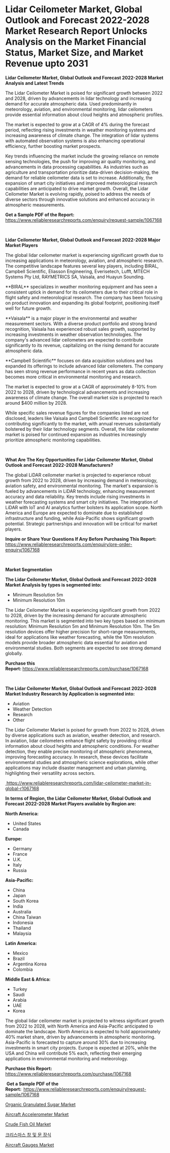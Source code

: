 <p><h1>Lidar Ceilometer Market, Global Outlook and Forecast 2022-2028 Market Research Report Unlocks Analysis on the Market Financial Status, Market Size, and Market Revenue upto 2031</h1></p><p><strong>Lidar Ceilometer Market, Global Outlook and Forecast 2022-2028 Market Analysis and Latest Trends</strong></p>
<p><p>The Lidar Ceilometer Market is poised for significant growth between 2022 and 2028, driven by advancements in lidar technology and increasing demand for accurate atmospheric data. Used predominantly in meteorology, aviation, and environmental monitoring, lidar ceilometers provide essential information about cloud heights and atmospheric profiles. </p><p>The market is expected to grow at a CAGR of 4% during the forecast period, reflecting rising investments in weather monitoring systems and increasing awareness of climate change. The integration of lidar systems with automated observation systems is also enhancing operational efficiency, further boosting market prospects. </p><p>Key trends influencing the market include the growing reliance on remote sensing technologies, the push for improving air quality monitoring, and advancements in data processing capabilities. As industries such as agriculture and transportation prioritize data-driven decision-making, the demand for reliable ceilometer data is set to increase. Additionally, the expansion of smart city initiatives and improved meteorological research capabilities are anticipated to drive market growth. Overall, the Lidar Ceilometer Market is evolving rapidly, poised to address the needs of diverse sectors through innovative solutions and enhanced accuracy in atmospheric measurements.</p></p>
<p><strong>Get a Sample PDF of the Report:&nbsp;</strong> <a href="https://www.reliableresearchreports.com/enquiry/request-sample/1067168">https://www.reliableresearchreports.com/enquiry/request-sample/1067168</a></p>
<p>&nbsp;</p>
<p><strong>Lidar Ceilometer Market, Global Outlook and Forecast 2022-2028 Major Market Players</strong></p>
<p><p>The global lidar ceilometer market is experiencing significant growth due to increasing applications in meteorology, aviation, and atmospheric research. The competitive landscape features several key players, including BIRAL, Campbell Scientific, Eliasson Engineering, Everisetech, Lufft, MTECH Systems Pty Ltd, RAYMETRICS SA, Vaisala, and Huayun Sounding.</p><p>**BIRAL** specializes in weather monitoring equipment and has seen a consistent uptick in demand for its ceilometers due to their critical role in flight safety and meteorological research. The company has been focusing on product innovation and expanding its global footprint, positioning itself well for future growth.</p><p>**Vaisala** is a major player in the environmental and weather measurement sectors. With a diverse product portfolio and strong brand recognition, Vaisala has experienced robust sales growth, supported by increasing investments in weather observation technologies. The company's advanced lidar ceilometers are expected to contribute significantly to its revenue, capitalizing on the rising demand for accurate atmospheric data.</p><p>**Campbell Scientific** focuses on data acquisition solutions and has expanded its offerings to include advanced lidar ceilometers. The company has seen strong revenue performance in recent years as data collection becomes more critical in environmental monitoring and research.</p><p>The market is expected to grow at a CAGR of approximately 8-10% from 2022 to 2028, driven by technological advancements and increasing awareness of climate change. The overall market size is projected to reach around $400 million by 2028.</p><p>While specific sales revenue figures for the companies listed are not disclosed, leaders like Vaisala and Campbell Scientific are recognized for contributing significantly to the market, with annual revenues substantially bolstered by their lidar technology segments. Overall, the lidar ceilometer market is poised for continued expansion as industries increasingly prioritize atmospheric monitoring capabilities.</p></p>
<p>&nbsp;</p>
<p><strong>What Are The Key Opportunities For Lidar Ceilometer Market, Global Outlook and Forecast 2022-2028 Manufacturers?</strong></p>
<p><p>The global LiDAR ceilometer market is projected to experience robust growth from 2022 to 2028, driven by increasing demand in meteorology, aviation safety, and environmental monitoring. The market's expansion is fueled by advancements in LiDAR technology, enhancing measurement accuracy and data reliability. Key trends include rising investments in weather forecasting systems and smart city initiatives. The integration of LiDAR with IoT and AI analytics further bolsters its application scope. North America and Europe are expected to dominate due to established infrastructure and funding, while Asia-Pacific shows significant growth potential. Strategic partnerships and innovation will be critical for market players.</p></p>
<p><strong>Inquire or Share Your Questions If Any Before Purchasing This Report:</strong> <a href="https://www.reliableresearchreports.com/enquiry/pre-order-enquiry/1067168">https://www.reliableresearchreports.com/enquiry/pre-order-enquiry/1067168</a></p>
<p>&nbsp;</p>
<p><strong>Market Segmentation</strong></p>
<p><strong>The Lidar Ceilometer Market, Global Outlook and Forecast 2022-2028 Market Analysis by types is segmented into:</strong></p>
<p><ul><li>Minimum Resolution 5m</li><li>Minimum Resolution 10m</li></ul></p>
<p><p>The Lidar Ceilometer Market is experiencing significant growth from 2022 to 2028, driven by the increasing demand for accurate atmospheric monitoring. This market is segmented into two key types based on minimum resolution: Minimum Resolution 5m and Minimum Resolution 10m. The 5m resolution devices offer higher precision for short-range measurements, ideal for applications like weather forecasting, while the 10m resolution models provide broader atmospheric data essential for aviation and environmental studies. Both segments are expected to see strong demand globally.</p></p>
<p><strong>Purchase this Report:&nbsp;</strong><a href="https://www.reliableresearchreports.com/purchase/1067168">https://www.reliableresearchreports.com/purchase/1067168</a></p>
<p>&nbsp;</p>
<p><strong>The Lidar Ceilometer Market, Global Outlook and Forecast 2022-2028 Market Industry Research by Application is segmented into:</strong></p>
<p><ul><li>Aviation</li><li>Weather Detection</li><li>Research</li><li>Other</li></ul></p>
<p><p>The Lidar Ceilometer Market is poised for growth from 2022 to 2028, driven by diverse applications such as aviation, weather detection, and research. In aviation, lidar ceilometers enhance flight safety by providing critical information about cloud heights and atmospheric conditions. For weather detection, they enable precise monitoring of atmospheric phenomena, improving forecasting accuracy. In research, these devices facilitate environmental studies and atmospheric science explorations, while other applications may include disaster management and urban planning, highlighting their versatility across sectors.</p></p>
<p><a href="https://www.reliableresearchreports.com/lidar-ceilometer-market-in-global-r1067168">&nbsp;https://www.reliableresearchreports.com/lidar-ceilometer-market-in-global-r1067168</a></p>
<p><strong>In terms of Region, the Lidar Ceilometer Market, Global Outlook and Forecast 2022-2028 Market Players available by Region are:</strong></p>
<p>
    <p> <strong> North America: </strong>
        <ul>
            <li>United States</li>
            <li>Canada</li>
        </ul>
        </p> 
    <p> <strong> Europe: </strong>
        <ul>
            <li>Germany</li>
            <li>France</li>
            <li>U.K.</li>
            <li>Italy</li>
            <li>Russia</li>
        </ul>
        </p> 
    <p> <strong> Asia-Pacific: </strong>
        <ul>
            <li>China</li>
            <li>Japan</li>
            <li>South Korea</li>
            <li>India</li>
            <li>Australia</li>
            <li>China Taiwan</li>
            <li>Indonesia</li>
            <li>Thailand</li>
            <li>Malaysia</li>
        </ul>
        </p> 
    <p> <strong> Latin America: </strong>
        <ul>
            <li>Mexico</li>
            <li>Brazil</li>
            <li>Argentina Korea</li>
            <li>Colombia</li>
        </ul>
        </p> 
    <p> <strong> Middle East & Africa: </strong>
        <ul>
            <li>Turkey</li>
            <li>Saudi</li>
            <li>Arabia</li>
            <li>UAE</li>
            <li>Korea</li>
        </ul>
    </p>
    </p>
<p><p>The global lidar ceilometer market is projected to witness significant growth from 2022 to 2028, with North America and Asia-Pacific anticipated to dominate the landscape. North America is expected to hold approximately 40% market share, driven by advancements in atmospheric monitoring. Asia-Pacific is forecasted to capture around 30% due to increasing investments in smart city projects. Europe is expected at 20%, while the USA and China will contribute 5% each, reflecting their emerging applications in environmental monitoring and meteorology.</p></p>
<p><strong>Purchase this Report: </strong><a href="https://www.reliableresearchreports.com/purchase/1067168">https://www.reliableresearchreports.com/purchase/1067168</a></p>
<p>&nbsp;<strong>Get a Sample PDF of the Report:&nbsp;&nbsp;</strong><a href="https://www.reliableresearchreports.com/enquiry/request-sample/1067168">https://www.reliableresearchreports.com/enquiry/request-sample/1067168</a></p>
<p><strong></strong></p>
<p><p><a href="https://medium.com/@laishakutch/the-global-organic-granulated-sugar-market-is-a-dynamic-and-growing-industry-ed4ae5e21e3c">Organic Granulated Sugar Market</a></p><p><a href="https://www.linkedin.com/pulse/aircraft-accelerometer-market-global-insights-regional-snbnc?trackingId=OforG9usSseQHg8QdHTRkA%3D%3D">Aircraft Accelerometer Market</a></p><p><a href="https://medium.com/@laishakutch/the-global-crude-fish-oil-market-is-expected-to-witness-a-compound-annual-growth-rate-cagr-of-937700d1755e">Crude Fish Oil Market</a></p><p><a href="https://medium.com/@zacharyscthmitt4465/%ED%81%AC%EB%A6%AC%EC%8A%A4%EB%A7%88%EC%8A%A4-%EC%B0%BD%EB%AC%B8-%EB%B0%8F-%EB%AC%B8-%EC%9E%A5%EC%8B%9D-%EC%82%B0%EC%97%85-%EB%B6%80%EB%AC%B8-%EC%8B%9C%EC%9E%A5-%EB%8F%99%ED%96%A5-%EB%B0%8F-%EB%AF%B8%EB%9E%98-%EC%8B%9C%EB%82%98%EB%A6%AC%EC%98%A4-2024-2031-57966024ee84">크리스마스 창 및 문 장식</a></p><p><a href="https://www.linkedin.com/pulse/what-innovations-shaping-aircraft-gauges-market-application-ng4bc?trackingId=LjAYLMpqTrecSAXVWyJ%2B9Q%3D%3D">Aircraft Gauges Market</a></p></p>